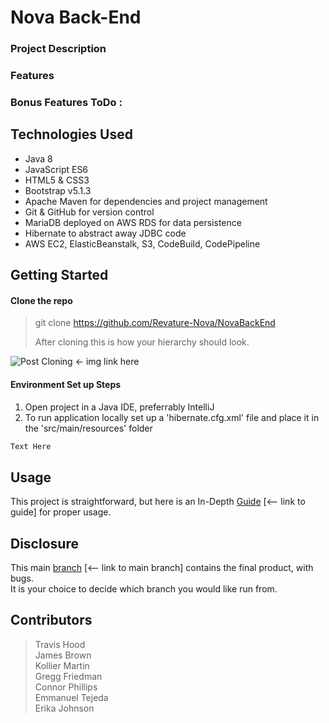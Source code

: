 # Nova Back-End

### Project Description


### Features


### Bonus Features ToDo :


## Technologies Used
* Java 8 
* JavaScript ES6
* HTML5 & CSS3 
* Bootstrap v5.1.3
* Apache Maven for dependencies and project management
* Git & GitHub for version control
* MariaDB deployed on AWS RDS for data persistence
* Hibernate to abstract away JDBC code
* AWS EC2, ElasticBeanstalk, S3, CodeBuild, CodePipeline

## Getting Started

#### Clone the repo
> git clone https://github.com/Revature-Nova/NovaBackEnd
> 
> After cloning this is how your hierarchy should look.

![Post Cloning]() <- img link here

#### Environment Set up Steps
1. Open project in a Java IDE, preferrably IntelliJ
2. To run application locally set up a 'hibernate.cfg.xml' file and place it in the 'src/main/resources' folder
```txt
Text Here
```
## Usage
This project is straightforward, but here is an In-Depth [Guide]() [<-- link to guide] for proper usage.

## Disclosure
This main [branch]() [<-- link to main branch] contains the final product, with bugs. <br />
It is your choice to decide which branch you would like run from.

## Contributors

> Travis Hood <br />
James Brown <br />
Kollier Martin <br />
Gregg Friedman <br />
Connor Phillips <br />
Emmanuel Tejeda <br />
Erika Johnson <br />

